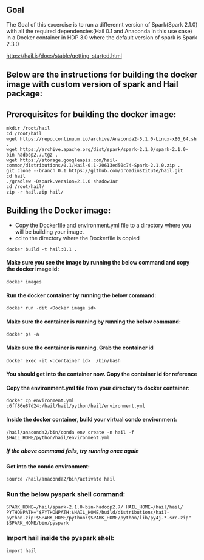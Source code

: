 ## Goal

The Goal of this excercise is to run a differennt version of Spark(Spark 2.1.0) with all the required dependencies(Hail 0.1 and Anaconda in this use case) in a Docker container in HDP 3.0 where the default version of spark is Spark 2.3.0

https://hail.is/docs/stable/getting_started.html


## Below are the instructions for building the docker image with custom version of spark and Hail package:

## Prerequisites for building the docker image:

```
mkdir /root/hail
cd /root/hail
wget https://repo.continuum.io/archive/Anaconda2-5.1.0-Linux-x86_64.sh .
wget https://archive.apache.org/dist/spark/spark-2.1.0/spark-2.1.0-bin-hadoop2.7.tgz .
wget https://storage.googleapis.com/hail-common/distributions/0.1/Hail-0.1-20613ed50c74-Spark-2.1.0.zip .
git clone --branch 0.1 https://github.com/broadinstitute/hail.git
cd hail
./gradlew -Dspark.version=2.1.0 shadowJar
cd /root/hail/
zip -r hail.zip hail/
```

## Building the Docker image:

* Copy the Dockerfile and environment.yml file to a directory where you will be building your image.
* cd to the directory where the Dockerfile is copied

``docker build -t hail:0.1 .``

#### Make sure you see the image by running the below command and copy the docker image id:

``docker images``

#### Run the docker container by running the below command:

``docker run -dit <Docker image id>``

#### Make sure the container is running by running the below command:

``docker ps -a``

#### Make sure the container is running. Grab the container id
``docker exec -it <:container id>  /bin/bash``

#### You should get into the container now. Copy the container id for reference

#### Copy the environment.yml file from your directory to docker container:

``docker cp environment.yml c6ff86e87d24:/hail/hail/python/hail/environment.yml``

#### Inside the docker container, build your virtual condo environment:

``
/hail/anaconda2/bin/conda env create -n hail -f
$HAIL_HOME/python/hail/environment.yml
``

##### If the above command fails, try running once again

#### Get into the condo environment:

``
source /hail/anaconda2/bin/activate hail
``
### Run the below pyspark shell command:
``
SPARK_HOME=/hail/spark-2.1.0-bin-hadoop2.7/ HAIL_HOME=/hail/hail/ PYTHONPATH="$PYTHONPATH:$HAIL_HOME/build/distributions/hail-python.zip:$SPARK_HOME/python:$SPARK_HOME/python/lib/py4j-*-src.zip" $SPARK_HOME/bin/pyspark
``

### Import hail inside the pyspark shell:
``
import hail
``
